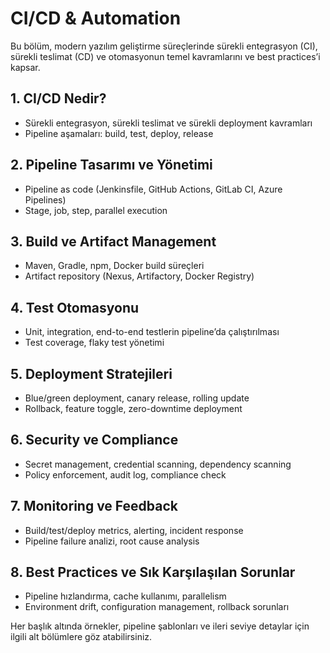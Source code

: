 # CI/CD & Automation

Bu bölüm, modern yazılım geliştirme süreçlerinde sürekli entegrasyon (CI), sürekli teslimat (CD) ve otomasyonun temel kavramlarını ve best practices’i kapsar.

## 1. CI/CD Nedir?
- Sürekli entegrasyon, sürekli teslimat ve sürekli deployment kavramları
- Pipeline aşamaları: build, test, deploy, release

## 2. Pipeline Tasarımı ve Yönetimi
- Pipeline as code (Jenkinsfile, GitHub Actions, GitLab CI, Azure Pipelines)
- Stage, job, step, parallel execution

## 3. Build ve Artifact Management
- Maven, Gradle, npm, Docker build süreçleri
- Artifact repository (Nexus, Artifactory, Docker Registry)

## 4. Test Otomasyonu
- Unit, integration, end-to-end testlerin pipeline’da çalıştırılması
- Test coverage, flaky test yönetimi

## 5. Deployment Stratejileri
- Blue/green deployment, canary release, rolling update
- Rollback, feature toggle, zero-downtime deployment

## 6. Security ve Compliance
- Secret management, credential scanning, dependency scanning
- Policy enforcement, audit log, compliance check

## 7. Monitoring ve Feedback
- Build/test/deploy metrics, alerting, incident response
- Pipeline failure analizi, root cause analysis

## 8. Best Practices ve Sık Karşılaşılan Sorunlar
- Pipeline hızlandırma, cache kullanımı, parallelism
- Environment drift, configuration management, rollback sorunları

Her başlık altında örnekler, pipeline şablonları ve ileri seviye detaylar için ilgili alt bölümlere göz atabilirsiniz.
